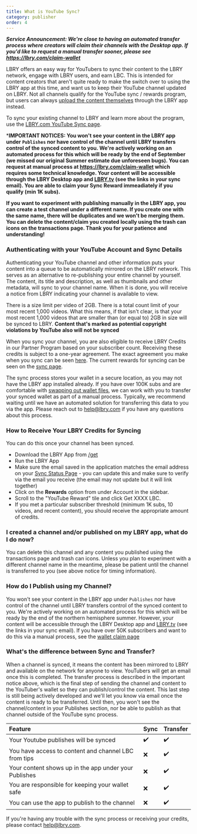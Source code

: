 ```yaml
---
title: What is YouTube Sync?
category: publisher
order: 4
---
```


***Service Announcement: We're close to having an automated transfer process where creators will claim their channels with the Desktop app. If you'd like to request a manual transfer sooner, please see https://lbry.com/claim-wallet***

LBRY offers an easy way for YouTubers to sync their content to the LBRY network, engage with LBRY users, and earn LBC. This is intended for content creators that aren't quite ready to make the switch over to using the LBRY app at this time, and want us to keep their YouTube channel updated on LBRY. Not all channels qualify for the YouTube sync / rewards program, but users can always [upload the content themselves](https://lbry.com/faq/how-to-publish) through the LBRY app instead. 

To sync your existing channel to LBRY and learn more about the program, use the [LBRY.com YouTube Sync page](/youtube).

***IMPORTANT NOTICES: You won't see your content in the LBRY app under `Publishes` nor have control of the channel until LBRY transfers control of the synced content to you. We're actively working on an automated process for this which will be ready by the end of September (we missed our original Summer estimate due unforeseen bugs). You can request at manual process at https://lbry.com/claim-wallet which requires some technical knowledge. Your content will be accessible through the LBRY Desktop app and [LBRY.tv](https://beta.lbry.tv) (see the links in your sync email). You are able to claim your Sync Reward immeadiately if you qualify (min 1K subs).**

**If you want to experiment with publishing manually in the LBRY app, you can create a test channel under a different name. If you create one with the same name, there will be duplicates and we won't be merging them. You can delete the content/claim you created locally using the trash can icons on the transactions page. Thank you for your patience and understanding!**

### Authenticating with your YouTube Account and Sync Details
Authenticating your YouTube channel and other information puts your content into a queue to be automatically mirrored on the LBRY network. This serves as an alternative to re-publishing your entire channel by yourself. The content, its title and description, as well as thumbnails and other metadata, will sync to your channel name. When it is done, you will receive a notice from LBRY indicating your channel is available to view.

There is a size limit per video of 2GB. There is a total count limit of your most recent 1,000 videos. What this means, if that isn't clear, is that your most recent 1,000 videos that are smaller than (or equal to) 2GB in size will be synced to LBRY. **Content that's marked as potential copyright violations by YouTube also will not be synced**

When you sync your channel, you are also eligible to receive LBRY Credits in our Partner Program based on your subscriber count. Receiving these credits is subject to a one-year agreement. The exact agreement you make when you sync can be seen [here](/faq/youtube-terms). The current rewards for syncing can be seen on the [sync page](/youtube).

The sync process stores your wallet in a secure location, as you may not have the LBRY app installed already. If you have over 100K subs and are comfortable with [swapping out wallet files](/faq/how-to-backup-wallet), we can work with you to transfer your synced wallet as part of a manual process. Typically, we recommend waiting until we have an automated solution for transferring this data to you via the app. Please reach out to [help@lbry.com](mailto:help@lbry.com) if you have any questions about this process.

### How to Receive Your LBRY Credits for Syncing

You can do this once your channel has been synced.

- Download the LBRY App from [/get](https://lbry.com/get)
- Run the LBRY App
- Make sure the email saved in the application matches the email address on your [Sync Status Page](/youtube/status) - you can update this and make sure to verify via the email you receive (the email may not update but it will link together)
- Click on the **Rewards** option from under Account in the sidebar. 
- Scroll to the "YouTube Reward" tile and click Get XXXX LBC.
- If you met a particular subscriber threshold (minimum 1K subs, 10 videos, and recent content), you should receive the appropriate amount of credits.

### I created a channel and/or published on my LBRY app, what do I do now?

You can delete this channel and any content you published using the transactions page and trash can icons. Unless you plan to experiment with a different channel name in the meantime, please be patient until the channel is transferred to you (see above notice for timing information). 

### How do I Publish using my Channel?

You won't see your content in the LBRY app under `Publishes` nor have control of the channel until LBRY transfers control of the synced content to you. We're actively working on an automated process for this which will be ready by the end of the northern hemisphere summer. However, your content will be accessible through the LBRY Desktop app and [LBRY.tv](https://beta.lbry.tv) (see the links in your sync email). If you have over 50K subscribers and want to do this via a manual process, see the [wallet claim page](https://lbry.com/claim-wallet)

### What's the difference between Sync and Transfer?

When a channel is synced, it means the content has been mirrored to LBRY and available on the network for anyone to view. YouTubers will get an email once this is completed. The transfer process is described in the important notice above, which is the final step of sending the channel and content to the YouTuber's wallet so they can publish/control the content. This last step is still being actively developed and we'll let you know via email once the content is ready to be transferred. Until then, you won't see the channel/content in your Publishes section, nor be able to publish as that channel outside of the YouTube sync process. 

Feature | Sync | Transfer |
:------------ | :-------------| :-------------|
Your Youtube publishes will be synced | :heavy_check_mark: |  :heavy_check_mark: |
You have access to content and channel LBC from tips | :x: |  :heavy_check_mark: |
Your content shows up in the app under your Publishes | :x: |  :heavy_check_mark: |
You are responsible for keeping your wallet safe | :x: |  :heavy_check_mark: |
You can use the app to publish to the channel | :x: |  :heavy_check_mark: |

If you're having any trouble with the sync process or receiving your credits, please contact [help@lbry.com](mailto:help@lbry.com).
